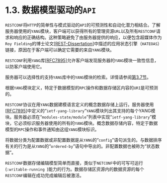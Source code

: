 # 1.3. 数据模型驱动的`API`

`RESTCONF`将`HTTP`的简单性与模式驱动的`API`的可预测性和自动化潜力相结合。了解服务器使用的`YANG`模块，客户端可以获得所有的管理资源`URL`以及所有`RESTCONF`请求和响应的正确结构。这种策略避免了由服务器提供的响应，以便包含超媒体作为`Roy Fielding`的博士论文[[REST-Dissertation](https://tools.ietf.org/html/rfc8040#ref-REST-Dissertation)]中描述的应用状态引擎（`HATEOAS`）链接，原因在于客户端可以确定它需要的来自`YANG`模块。

`RESTCONF`利用`YANG`库[[RFC7895](https://tools.ietf.org/html/rfc7895)]允许客户端发现服务器的`YANG`模块一致性信息，以防客户端使用它。

服务器可以选择性的支持`YANG`库中的`YANG`模块的检索。详情请参阅[第3.7节](../section-3/3.7.md)。

根据`YANG`模块定义，特定于数据模型的`RPC`操作和数据存储区内容的`URI`是可预测的。

`RESTCONF`协议​​在用`YANG`数据建模语言定义的概念数据存储上运行。服务器使用[[RFC7895](https://tools.ietf.org/html/rfc7895)]中定义的“`ietf-yang-library`”`YANG`模块列出其支持的每个YANG模块。服务器必须在“`modules-state/module`”列表中实现“`ietf-yang-library`”模块，它必须标识服务器使用的所有的`YANG`模块。概念数据存储内容，特定于数据模型的`RPC`操作和事件通知由这组`YANG`模块标识。

将数据分类为配置数据或非配置数据是从`YANG`的“`config`”语句派生的。与数据排序有关的行为是从`YANG`的“`ordered-by`”语句中导出的。非配置数据也被称为“状态数据”。

`RESTCONF`数据存储编辑模型简单而直接，类似于`NETCONF`中的可写可运行(`:writable-running `)能力的行为。数据存储区资源内的数据资源的每个`RESTCONF`编辑在成功完成编辑后被激活。

